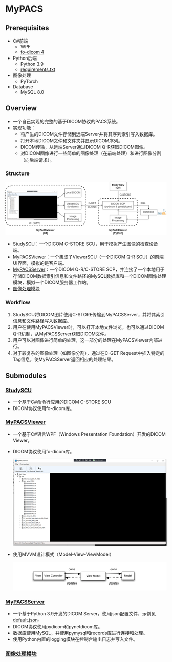 # MyPACS

## Prerequisites

- C\#前端
  - WPF
  - [fo-dicom 4](https://fo-dicom.github.io/dev/v4/)
- Python后端
  - Python 3.9
  - [requirements.txt](./MyPACSServer/requirements.txt)
- 图像处理
  - PyTorch
- Database
  - MySQL 8.0



## Overview

- 一个自己实现的完整的基于DICOM协议的PACS系统。
- 实现功能：
  - 将产生的DICOM文件存储到远端Server并将其序列索引写入数据库。
  - 打开本地DICOM文件和文件夹并显示DICOM序列。
  - DICOM传输，从远端Server通过DICOM Q-R获取DICOM图像。
  - 对DICOM图像进行一些简单的图像处理（在前端处理）和进行图像分割（向后端请求）。
  

### Structure

![MyPACS.drawio](./images/MyPACS.png)

- [StudySCU](./studySCU)：一个DICOM C-STORE SCU，用于模拟产生图像的检查设备端。
- [MyPACSViewer](./MyPACSViewer)：一个集成了ViewerSCU（一个DICOM Q-R SCU）的前端UI界面，模拟的是客户端。
- [MyPACSServer](./MyPACSServer)：一个DICOM Q-R/C-STORE SCP，并连接了一个本地用于存储DICOM数据索引信息和文件路径的MySQL数据库和一个DICOM图像处理模块，模拟一个DICOM服务器工作站。
- [图像处理模块](./MyPACSServer/processing)

### Workflow

1. StudySCU将DICOM图片使用C-STORE传输到MyPACSServer，并将其索引信息和文件路径写入数据库。
2. 用户在使用MyPACSViewer时，可以打开本地文件浏览，也可以通过DICOM Q-R机制，从MyPACSServer获取DICOM文件。
3. 用户可以对图像进行简单的处理，这一部分的处理在MyPACSViewer内部进行。
4. 对于较复杂的图像处理（如图像分割），通过在C-GET Request中插入特定的Tag信息，使MyPACSServer返回相应的处理结果。



## Submodules

### [StudySCU](./StudySCU)

- 一个基于C\#命令行应用的DICOM C-STORE SCU
- DICOM协议使用fo-dicom库。

### [MyPACSViewer](./MyPACSViewer)

- 一个基于C\#语言WPF（Windows Presentation Foundation）开发的DICOM Viewer。

- DICOM协议使用fo-dicom库。

  ![image-20211119112618344](./images/ui.png)

- 使用MVVM设计模式（Model-View-ViewModel）

  <img src="./images/mvvm.png" alt="img" style="zoom: 150%;" />

### [MyPACSServer](./MyPACSServer)

- 一个基于Python 3.9开发的DICOM Server，使用json配置文件，示例见[default.json](./MyPACSServer/default.json)。
- DICOM协议使用pydicom和pynetdicom库。
- 数据库使用MySQL，并使用pymysql和records库进行连接和处理。
- 使用Python内置的logging模块在控制台输出日志并写入文件。



### [图像处理模块](./MyPACSServer/processing)



